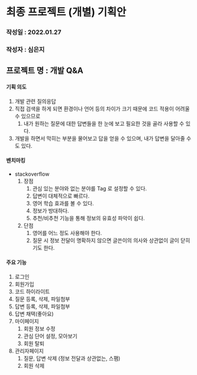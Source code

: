 # 최종 프로젝트 (개별) 기획안
### 작성일 : 2022.01.27
### 작성자 : 심은지
## 프로젝트 명 : 개발 Q&A
#### 기획 의도
1. 개발 관련 질의응답
2. 직접 검색을 하게 되면 환경이나 언어 등의 차이가 크기 때문에 코드 적용이 어려울 수 있으므로
   1. 내가 원하는 질문에 대한 답변들을 한 눈에 보고 필요한 것을 골라 사용할 수 있다.
3. 개발을 하면서 막히는 부분을 물어보고 답을 얻을 수 있으며, 내가 답변을 달아줄 수도 있다.
#### 벤치마킹
- stackoverflow
  1. 장점
     1. 관심 있는 분야와 없는 분야를 Tag 로 설정할 수 있다.
     2. 답변이 대체적으로 빠르다.
     3. 영어 학습 효과를 볼 수 있다.
     4. 정보가 방대하다.
     5. 추천/비추천 기능을 통해 정보의 유효성 파악이 쉽다.
  2. 단점
     1. 영어를 어느 정도 사용해야 한다.
     2. 질문 시 정보 전달이 명확하지 않으면 글쓴이의 의사와 상관없이 글이 닫히기도 한다.
#### 주요 기능
1. 로그인
2. 회원가입
3. 코드 하이라이트
4. 질문 등록, 삭제, 파일첨부
5. 답변 등록, 삭제, 파일첨부
6. 답변 채택(좋아요)
7. 마이페이지
   1. 회원 정보 수정
   2. 관심 단어 설정, 모아보기
   3. 회원 탈퇴
8. 관리자페이지
   1. 질문, 답변 삭제 (정보 전달과 상관없는, 스팸)
   2. 회원 삭제
